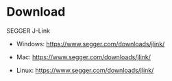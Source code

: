 # Download

SEGGER J-Link

* Windows:    https://www.segger.com/downloads/jlink/

* Mac:        https://www.segger.com/downloads/jlink/

* Linux:      https://www.segger.com/downloads/jlink/
